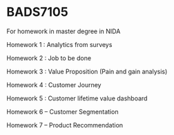 # BADS7105
For homework in master degree in NIDA

Homework 1 : Analytics from surveys

Homework 2 : Job to be done

Homework 3 : Value Proposition (Pain and gain analysis)

Homework 4 : Customer Journey

Homework 5 : Customer lifetime value dashboard

Homework 6 – Customer Segmentation

Homework 7 – Product Recommendation
